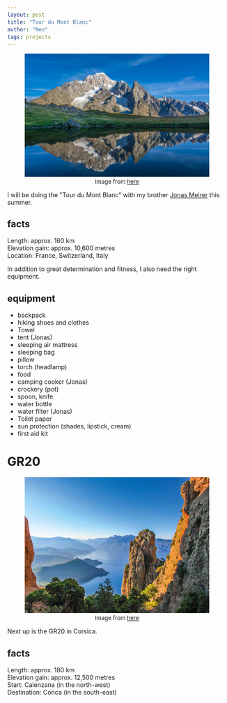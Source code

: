 ```yaml
---
layout: post
title: "Tour du Mont Blanc"
author: "Neo"
tags: projects
---
```


<figure>
  <img src="/assets/montblanc.jpg" alt="Alt text for the image"/>
   <figcaption style="font-size: small; text-align: center;">
    Image from <a href="https://external-content.duckduckgo.com/iu/?u=https%3A%2F%2Fimg.fotocommunity.com%2Fmont-blanc-1a551bb3-0336-4b97-9c23-862516d9d118.jpg%3Fheight%3D1080&f=1&nofb=1&ipt=563b49b45495a28008c4846209bd1b08fc5b4c4e8a0502132c88cdfbbba14e5c&ipo=images" target="_blank" rel="noopener noreferrer">here</a>
  </figcaption> 
</figure>


<figcaption>
    I will be doing the "Tour du Mont Blanc" with my brother <a href="https://jonasmeirer.github.io" target="_blank" rel="noopener noreferrer">Jonas Meirer</a> this summer. 
  </figcaption> 


## facts
Length: approx. 160 km   
Elevation gain: approx. 10,600 metres  
Location: France, Switzerland, Italy 

In addition to great determination and fitness, I also need the right equipment.

## equipment

- backpack
- hiking shoes and clothes
- Towel
- tent (Jonas)
- sleeping air mattress
- sleeping bag
- pillow
- torch (headlamp)
- food
- camping cooker (Jonas)
- crockery (pot)
- spoon, knife   
- water bottle 
- water filter (Jonas)
- Toilet paper
- sun protection (shades, lipstick, cream)
- first aid kit




<p style="text-align: center;">
  <h1>GR20</h1>
</p>

<figure>
  <img src="/assets/GR20.jpg" alt="Alt text for the image"/>
   <figcaption style="font-size: small; text-align: center;">
    Image from <a href="https://www.korsika.com/wp-content/webp-express/webp-images/uploads/2017/09/Calanche_Westkueste.jpg.webp" target="_blank" rel="noopener noreferrer">here</a>
  </figcaption> 
</figure>

Next up is the GR20 in Corsica.   

## facts
Length: approx. 180 km   
Elevation gain: approx. 12,500 metres  
Start: Calenzana (in the north-west)   
Destination: Conca (in the south-east)   




